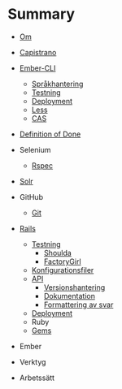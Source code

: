 # Summary

* [Om](README.md)
* [Capistrano](capistrano.md)


* [Ember-CLI](ember-cli.md)
   * [Språkhantering](ember/sprakhantering.md)
   * [Testning](ember/testning.md)
   * [Deployment](ember/deployment.md)
   * [Less](ember/less.md)
   * [CAS](ember/cas.md)
* [Definition of Done](definition_of_done.md)
* Selenium
   * [Rspec](selenium/rspec.md)
* [Solr](solr.md)
* GitHub
    * [Git](git.md)
* [Rails](rails.md)
   * [Testning](rails/testning.md)
       * [Shoulda](rails/testning/shoulda.md)
       * [FactoryGirl](rails/testning/factorygirl.md)
   * [Konfigurationsfiler](rails/konfigurationsfiler.md)
   * [API](rails/api.md)
       * [Versionshantering](rails/api/versionshantering.md)
       * [Dokumentation](rails/api/dokumentation.md)
       * [Formattering av svar](rails/api/formattering_av_svar.md)
   * [Deployment](rails/deployment.md)
   * Ruby
   * [Gems](ruby/gems.md)
* Ember
* Verktyg
* Arbetssätt

